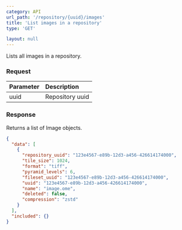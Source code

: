 ```yaml
---
category: API
url_path: '/repository/{uuid}/images'
title: 'List images in a repository'
type: 'GET'

layout: null
---
```


Lists all images in a repository.

### Request

| Parameter   | Description
| :----------- | :------------
| uuid        | Repository uuid


### Response

Returns a list of Image objects.

```json
{
  "data": [
    {
      "repository_uuid": "123e4567-e89b-12d3-a456-426614174000", 
      "tile_size": 1024, 
      "format": "tiff", 
      "pyramid_levels": 6, 
      "fileset_uuid": "123e4567-e89b-12d3-a456-426614174000",
      "uuid": "123e4567-e89b-12d3-a456-426614174000", 
      "name": "image.ome", 
      "deleted": false, 
      "compression": "zstd"
    }
  ],
  "included": {}
}
```